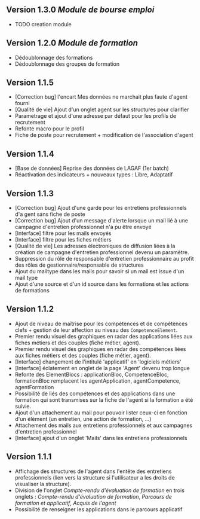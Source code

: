 Version 1.3.0 *Module de bourse emploi*
-------------
- TODO creation module

Version 1.2.0 *Module de formation*
-------------
+ Dédoublonnage des formations
+ Dédoublonnage des groupes de formation


Version 1.1.5
-------------
+ [Correction bug] l'encart Mes données ne marchait plus faute d'agent fourni
+ [Qualité de vie] Ajout d'un onglet agent sur les structures pour clarifier  
+ Parametrage et ajout d'une adresse par défaut pour les profils de recrutement
+ Refonte macro pour le profil
+ Fiche de poste pour recrutement + modification de l'association d'agent


Version 1.1.4
-------------
+ [Base de données] Reprise des données de LAGAF (1er batch)
+ Réactivation des indicateurs + nouveaux types : Libre, Adaptatif


Version 1.1.3
-------------
+ [Correction bug] Ajout d'une garde pour les entretiens professionnels d'a gent sans fiche de poste
+ [Correction bug] Ajout d'un message d'alerte lorsque un mail lié à une campagne d'entretien professionnel n'a pu être envoyé
+ [Interface] filtre pour les mails envoyés
+ [Interface] filtre pour les fiches métiers
+ [Qualité de vie] Les adresses électroniques de diffusion liées à la création de campagne d'entretien professionnel devenu un paramètre.
+ Suppression du rôle de responsable d'entretien professionnaire au profit des rôles de gestionnaire/responsable de structures
+ Ajout du mailtype dans les mails pour savoir si un mail est issue d'un mail type
+ Ajout d'une source et d'un id source dans les formations et les actions de formations
  
Version 1.1.2
-------------
+ Ajout de niveau de maîtrise pour les compétences et de compétences clefs + gestion de leur affection au niveau des ``CompetenceElement``.
+ Premier rendu visuel des graphiques en radar des applications liées aux fiches métiers et des couples (fiche métier, agent).
+ Premier rendu visuel des graphiques en radar des compétences liées aux fiches métiers et des couples (fiche métier, agent).
+ [Interface] changement de l'intitulé 'applicatif' en 'logiciels métiers' 
+ [Interface] éclatement en onglet de la page 'Agent' devenu trop longue
+ Refonte des ElementBlocs : applicationBloc, CompetenceBloc, formationBloc remplacent les agentApplication, agentCompetence, agentFormation
+ Possibilité de liés des compétences et des applications dans une formation qui sont transmises sur la fiche de l'agent si la formation a été suivie.
+ Ajout d'un attachement au mail pour pouvoir lister ceux-ci en fonction d'un élément (un entretien, une action de formation, ...)
+ Attachement des mails aux entretiens professionnels et aux campagnes d'entretien professionnel
+ [Interface] ajout d'un onglet 'Mails' dans les entretiens professionnels

Version 1.1.1
-------------
+ Affichage des structures de l'agent dans l'entête des entretiens professionnels (lien vers la structure si l'utilisateur a les droits de visualiser la structure). 
+ Division de l'onglet *Compte-rendu d'évaluation de formation* en trois onglets : *Compte-rendu d'évaluation de formation*, *Parcours de formation et applicatif*, *Acquis de l'agent*
+ Possibilité de renseigner les applications dans le parcours applicatif